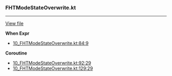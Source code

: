 ### FHTModeStateOverwrite.kt
---
[View file](../files/10_FHTModeStateOverwrite.kt)

**When Expr**

 - [10_FHTModeStateOverwrite.kt:84:9](../files/10_FHTModeStateOverwrite.kt#L84)

**Coroutine**

 - [10_FHTModeStateOverwrite.kt:92:29](../files/10_FHTModeStateOverwrite.kt#L92)
 - [10_FHTModeStateOverwrite.kt:129:29](../files/10_FHTModeStateOverwrite.kt#L129)
